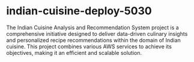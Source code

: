 # indian-cuisine-deploy-5030
 The Indian Cuisine Analysis and Recommendation System project is a comprehensive initiative designed to deliver data-driven culinary insights and personalized recipe recommendations within the domain of Indian cuisine. This project combines various AWS services to achieve its objectives, making it an efficient and scalable solution.
